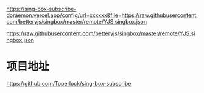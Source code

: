 https://sing-box-subscribe-doraemon.vercel.app/config/url=xxxxxx&file=https://raw.githubusercontent.com/betteryjs/singbox/master/remote/YJS.singbox.json




https://raw.githubusercontent.com/betteryjs/singbox/master/remote/YJS.singbox.json



# 项目地址
https://github.com/Toperlock/sing-box-subscribe



